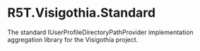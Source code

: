 # R5T.Visigothia.Standard
The standard IUserProfileDirectoryPathProvider implementation aggregation library for the Visigothia project.
